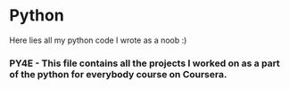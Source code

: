 <!Doctype html>
<html lang="eng">
<body>
<h1>Python</h1>
Here lies all my python code I wrote as a noob :)
<h3>PY4E - This file contains all the projects I worked on as a part of the python for everybody course on Coursera.</h3>
</body>
</html>